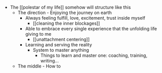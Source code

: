 - The [[polestar of my life]] somehow will structure like this
    - The direction - Enjoying the journey on earth
        - Always feeling fulfill, love, excitement, trust inside myself
            - [[cleaning the inner blockages]]
        - Able to embrace every single experience that the unfolding life giving to me
            - [[unattachment centering]]
        - Learning and serving the reality
            - System to master anything
                - Things to learn and master one: coaching, training, writing...
    - The middle - How to 
